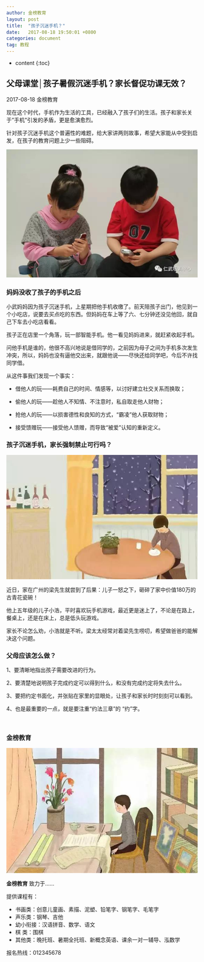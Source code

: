 ```yaml
---
author: 金榜教育
layout: post
title:  "孩子沉迷手机？"
date:   2017-08-18 19:50:01 +0800
categories: document
tag: 教程
---
```


* content
{:toc}

## 父母课堂│孩子暑假沉迷手机？家长督促功课无效？

2017-08-18 金榜教育

现在这个时代，手机作为生活的工具，已经融入了孩子们的生活。孩子和家长关于”手机"引发的矛盾，更是愈演愈烈。

针对孩子沉迷手机这个普遍性的难题，给大家讲两则故事，希望大家能从中受到启发，在孩子的教育问题上少一些阻碍。

![孩子沉迷手机](/static/images/1.jpg)

### 妈妈没收了孩子的手机之后

小武妈妈因为孩子沉迷手机，上星期把他手机收缴了。前天陪孩子出门，他见到一个小吃店，说要去买点吃的东西。但妈妈在车上等了六、七分钟还没见他回，就自己下车去小吃店看看。

孩子正在店里一个角落，玩一部智能手机。他一看见妈妈进来，就赶紧收起手机。

问他手机是谁的，他很不高兴地说是借同学的，之前因为母子之间为手机多次发生冲突，所以，妈妈也没有逼他交出来，就跟他说——尽快还给同学吧，今后不许找同学借。

从这件事我们发现一个事实：

+ 借他人的玩——耗费自己的时间、情感等，以讨好建立社交关系而换取；

+ 偷他人的玩——趁他人不知情、不注意时，私自取走他人财物；

+ 抢他人的玩——以损害德性和良知的方式，“霸凌”他人获取财物；

+ 接受馈赠玩——接受他人馈赠，而导致“被爱”认知的重新定义。

### 孩子沉迷手机，家长强制禁止可行吗？

![孩子沉迷手机](/static/images/2.jpg)

近日，家在广州的梁先生就尝到了后果：儿子一怒之下，砸碎了家中价值180万的古青花瓷碗！

他上五年级的儿子小浩，平时喜欢玩手机游戏，最近更是迷上了，不论是在路上，餐桌上，还是在床上，总是低头玩游戏。

家长不论怎么劝，小浩就是不听。梁太太经常对着梁先生唠叨，希望做爸爸的能解决这个问题。


### 父母应该怎么做？

1、要清晰地指出孩子需要改进的行为。

2、要清楚地说明孩子完成约定可以得到什么，和没有完成约定将失去什么。

3、要把约定书面化，并张贴在家里的显眼处，让孩子和家长时时刻刻可以看到。

4、也是最重要的一点，就是要注重“约法三章”的 “约”字。

<br/>

### 金榜教育

![孩子沉迷手机](/static/images/3.jpg)

**金榜教育** 致力于......

提供课程有：

+ 书画类：创意儿童画、素描、泥塑、铅笔字、钢笔字、毛笔字
+ 声乐类：钢琴、吉他
+ 幼小衔接：汉语拼音、数学、语文
+ 棋  类：围棋
+ 其他类：晚托班、暑期全托班、新概念英语、课余一对一辅导、泓数学

报名热线：012345678
